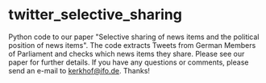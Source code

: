 # twitter_selective_sharing
Python code to our paper "Selective sharing of news items and the political position of news items". 
The code extracts Tweets from German Members of Parliament and checks which news items they share. 
Please see our paper for further details. 
If you have any questions or comments, please send an e-mail to kerkhof@ifo.de. Thanks!
